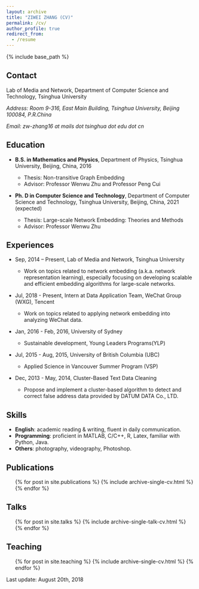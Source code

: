 ```yaml
---
layout: archive
title: "ZIWEI ZHANG (CV)"
permalink: /cv/
author_profile: true
redirect_from:
  - /resume
---
```


{% include base_path %}

Contact
-----
Lab of Media and Network, Department of Computer Science and Technology, Tsinghua University

_Address: Room 9-316, East Main Building, Tsinghua University, Beijing 100084, P.R.China_

_Email: zw-zhang16 at mails dot tsinghua dot edu dot cn_

Education
-----
* **B.S. in Mathematics and Physics**, Department of Physics, Tsinghua University, Beijing, China, 2016
  * Thesis: Non-transitive Graph Embedding
  * Advisor: Professor Wenwu Zhu and Professor Peng Cui
  
* **Ph. D in Computer Science and Technology**, Department of Computer Science and Technology, Tsinghua University, Beijing, China, 2021 (expected)
  * Thesis: Large-scale Network Embedding: Theories and Methods
  * Advisor: Professor Wenwu Zhu
  
Experiences
-----
* Sep, 2014 – Present, Lab of Media and Network, Tsinghua University
  * Work on topics related to network embedding (a.k.a. network representation learning), especially focusing on developing scalable and efficient embedding algorithms for large-scale networks.

* Jul, 2018 - Present, Intern at Data Application Team, WeChat Group (WXG), Tencent
  * Work on topics related to applying network embedding into analyzing WeChat data. 
  
* Jan, 2016 - Feb, 2016, University of Sydney
  * Sustainable development, Young Leaders Programs(YLP)
  
* Jul, 2015 - Aug, 2015, University of British Columbia (UBC)
  * Applied Science in Vancouver Summer Program (VSP)
  
* Dec, 2013 - May, 2014, Cluster-Based Text Data Cleaning                            
  * Propose and implement a cluster-based algorithm to detect and correct false address data provided by DATUM DATA Co., LTD.
  
Skills
-----
* **English**: academic reading & writing, fluent in daily communication.
* **Programming**: proficient in MATLAB, C/C++, R, Latex, familiar with Python, Java. 
* **Others**: photography, videography, Photoshop.

Publications
-----
  <ul>{% for post in site.publications %}
    {% include archive-single-cv.html %}
  {% endfor %}</ul>
  
Talks
-----
  <ul>{% for post in site.talks %}
    {% include archive-single-talk-cv.html %}
  {% endfor %}</ul>
  
Teaching
-----
  <ul>{% for post in site.teaching %}
    {% include archive-single-cv.html %}
  {% endfor %}</ul>

  
Last update: August 20th, 2018

